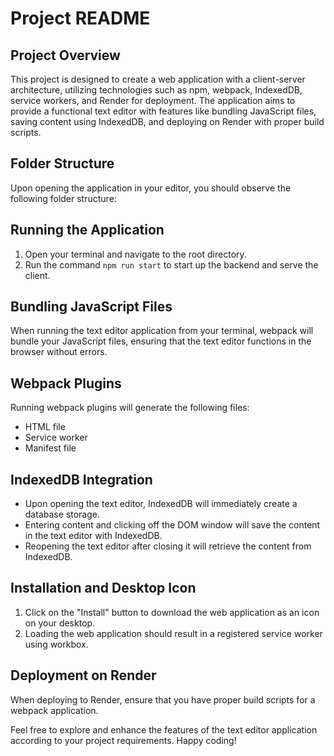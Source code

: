 # Project README

## Project Overview

This project is designed to create a web application with a client-server architecture, utilizing technologies such as npm, webpack, IndexedDB, service workers, and Render for deployment. The application aims to provide a functional text editor with features like bundling JavaScript files, saving content using IndexedDB, and deploying on Render with proper build scripts.

## Folder Structure

Upon opening the application in your editor, you should observe the following folder structure:


## Running the Application

1. Open your terminal and navigate to the root directory.
2. Run the command `npm run start` to start up the backend and serve the client.

## Bundling JavaScript Files

When running the text editor application from your terminal, webpack will bundle your JavaScript files, ensuring that the text editor functions in the browser without errors.

## Webpack Plugins

Running webpack plugins will generate the following files:
- HTML file
- Service worker
- Manifest file

## IndexedDB Integration

- Upon opening the text editor, IndexedDB will immediately create a database storage.
- Entering content and clicking off the DOM window will save the content in the text editor with IndexedDB.
- Reopening the text editor after closing it will retrieve the content from IndexedDB.

## Installation and Desktop Icon

1. Click on the "Install" button to download the web application as an icon on your desktop.
2. Loading the web application should result in a registered service worker using workbox.

## Deployment on Render

When deploying to Render, ensure that you have proper build scripts for a webpack application.

Feel free to explore and enhance the features of the text editor application according to your project requirements. Happy coding!
